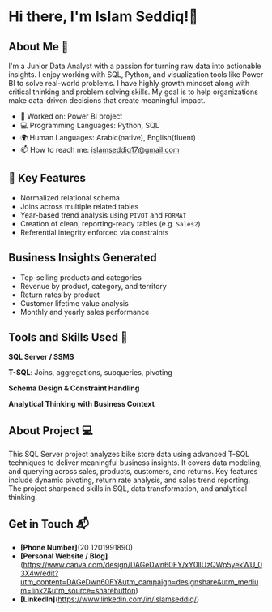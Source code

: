# Hi there, I'm Islam Seddiq!👋

## About Me 🚀

I'm a Junior Data Analyst with a passion for turning raw data into actionable insights. I enjoy working with SQL, Python, and visualization tools like Power BI to solve real-world problems. I have highly growth mindset along with critical thinking and problem solving skills. My goal is to help organizations make data-driven decisions that create meaningful impact.

- 🔭 Worked on: Power BI project
- 💻 Programming Languages: Python, SQL
- 🌍 Human Languages: Arabic(native), English(fluent)
- 📫 How to reach me: islamseddiq17@gmail.com

## 🎯 Key Features

- Normalized relational schema
- Joins across multiple related tables
- Year-based trend analysis using `PIVOT` and `FORMAT`
- Creation of clean, reporting-ready tables (e.g. `Sales2`)
- Referential integrity enforced via constraints

## Business Insights Generated

- Top-selling products and categories
- Revenue by product, category, and territory
- Return rates by product
- Customer lifetime value analysis
- Monthly and yearly sales performance
  
## Tools and Skills Used 🧠

**SQL Server / SSMS**

**T-SQL**: Joins, aggregations, subqueries, pivoting

**Schema Design & Constraint Handling**

**Analytical Thinking with Business Context**

## About Project 💻

This SQL Server project analyzes bike store data using advanced T-SQL techniques to deliver meaningful business insights. It covers data modeling, and querying across sales, products, customers, and returns. Key features include dynamic pivoting, return rate analysis, and sales trend reporting. The project sharpened skills in SQL, data transformation, and analytical thinking.

## Get in Touch 📬
- **[Phone Number]**(20 1201991890)
- **[Personal Website / Blog]**(https://www.canva.com/design/DAGeDwn60FY/xY0llUzQWp5yekWU_03X4w/edit?utm_content=DAGeDwn60FY&utm_campaign=designshare&utm_medium=link2&utm_source=sharebutton)
- **[LinkedIn]**(https://www.linkedin.com/in/islamseddiq/)
